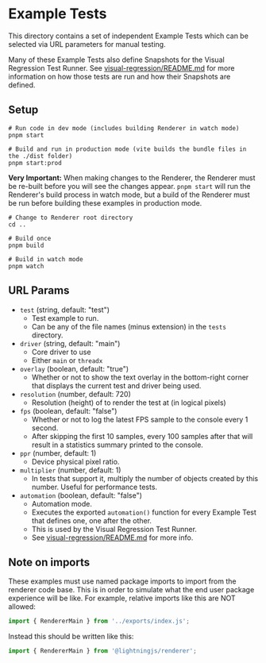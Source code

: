 # Example Tests

This directory contains a set of independent Example Tests which can be selected
via URL parameters for manual testing.

Many of these Example Tests also define Snapshots for the Visual Regression Test
Runner. See [visual-regression/README.md](../visual-regression/README.md) for
more information on how those tests are run and how their Snapshots are defined.

## Setup

```
# Run code in dev mode (includes building Renderer in watch mode)
pnpm start

# Build and run in production mode (vite builds the bundle files in the ./dist folder)
pnpm start:prod
```

**Very Important:** When making changes to the Renderer, the Renderer must be
re-built before you will see the changes appear. `pnpm start` will run the
Renderer's build process in watch mode, but a build of the Renderer must be
run before building these examples in production mode.

```
# Change to Renderer root directory
cd ..

# Build once
pnpm build

# Build in watch mode
pnpm watch
```

## URL Params

- `test` (string, default: "test")
  - Test example to run.
  - Can be any of the file names (minus extension) in the `tests` directory.
- `driver` (string, default: "main")
  - Core driver to use
  - Either `main` or `threadx`
- `overlay` (boolean, default: "true")
  - Whether or not to show the text overlay in the bottom-right corner that
    displays the current test and driver being used.
- `resolution` (number, default: 720)
  - Resolution (height) of to render the test at (in logical pixels)
- `fps` (boolean, default: "false")
  - Whether or not to log the latest FPS sample to the console every 1 second.
  - After skipping the first 10 samples, every 100 samples after that will result
    in a statistics summary printed to the console.
- `ppr` (number, default: 1)
  - Device physical pixel ratio.
- `multiplier` (number, default: 1)
  - In tests that support it, multiply the number of objects created by this number. Useful for performance tests.
- `automation` (boolean, default: "false")
  - Automation mode.
  - Executes the exported `automation()` function for every Example Test
    that defines one, one after the other.
  - This is used by the Visual Regression Test Runner.
  - See [visual-regression/README.md](../visual-regression/README.md) for more info.

## Note on imports

These examples must use named package imports to import from the renderer code
base. This is in order to simulate what the end user package experience will be
like. For example, relative imports like this are NOT allowed:

```ts
import { RendererMain } from '../exports/index.js';
```

Instead this should be written like this:

```ts
import { RendererMain } from '@lightningjs/renderer';
```
